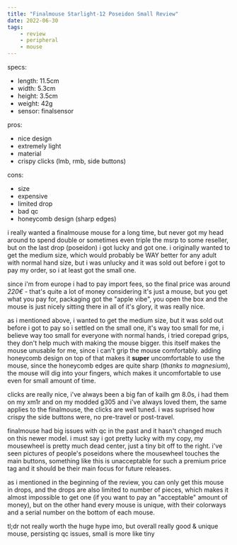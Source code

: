 ```yaml
---
title: "Finalmouse Starlight-12 Poseidon Small Review"
date: 2022-06-30
tags: 
    - review
    - peripheral
    - mouse
---
```


specs:
- length: 11.5cm
- width: 5.3cm
- height: 3.5cm
- weight: 42g
- sensor: finalsensor 

pros:
- nice design
- extremely light
- material
- crispy clicks (lmb, rmb, side buttons)

cons:
- size
- expensive
- limited drop
- bad qc
- honeycomb design (sharp edges)

i really wanted a finalmouse mouse for a long time, but never got my head around to spend double or sometimes even triple the msrp to some reseller, but on the last drop (poseidon) i got lucky and got one. i originally wanted to get the medium size, which would probably be WAY better for any adult with normal hand size, but i was unlucky and it was sold out before i got to pay my order, so i at least got the small one.

since i'm from europe i had to pay import fees, so the final price was around *220€* - that's quite a lot of money considering it's just a mouse, but you get what you pay for, packaging got the "apple vibe", you open the box and the mouse is just nicely sitting there in all of it's glory, it was really nice.

as i mentioned above, i wanted to get the medium size, but it was sold out before i got to pay so i settled on the small one, it's way too small for me, i believe way too small for everyone with normal hands, i tried corepad grips, they don't help much with making the mouse bigger. this itself makes the mouse unusable for me, since i can't grip the mouse comfortably. adding honeycomb design on top of that makes it **super** uncomfortable to use the mouse, since the honeycomb edges are quite sharp (*thanks to magnesium*), the mouse will dig into your fingers, which makes it uncomfortable to use even for small amount of time.

clicks are really nice, i've always been a big fan of kailh gm 8.0s, i had them on my xm1r and on my modded g305 and i've always loved them, the same applies to the finalmouse, the clicks are well tuned. i was suprised how crispy the side buttons were, no pre-travel or post-travel.

finalmouse had big issues with qc in the past and it hasn't changed much on this newer model. i must say i got pretty lucky with my copy, my mousewheel is pretty much dead center, just a tiny bit off to the right. i've seen pictures of people's poseidons where the mousewheel touches the main buttons, something like this is unacceptable for such a premium price tag and it should be their main focus for future releases.

as i mentioned in the beginning of the review, you can only get this mouse in drops, and the drops are also limited to number of pieces, which makes it almost impossible to get one (if you want to pay an "acceptable" amount of money), but on the other hand every mouse is unique, with their colorways and a serial number on the bottom of each mouse.

tl;dr not really worth the huge hype imo, but overall really good & unique mouse, persisting qc issues, small is more like tiny